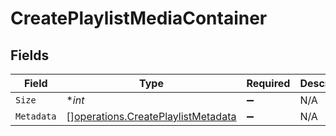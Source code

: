 # CreatePlaylistMediaContainer


## Fields

| Field                                                                                    | Type                                                                                     | Required                                                                                 | Description                                                                              | Example                                                                                  |
| ---------------------------------------------------------------------------------------- | ---------------------------------------------------------------------------------------- | ---------------------------------------------------------------------------------------- | ---------------------------------------------------------------------------------------- | ---------------------------------------------------------------------------------------- |
| `Size`                                                                                   | **int*                                                                                   | :heavy_minus_sign:                                                                       | N/A                                                                                      | 7                                                                                        |
| `Metadata`                                                                               | [][operations.CreatePlaylistMetadata](../../models/operations/createplaylistmetadata.md) | :heavy_minus_sign:                                                                       | N/A                                                                                      |                                                                                          |